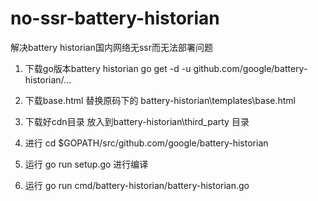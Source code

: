 # no-ssr-battery-historian

解决battery historian国内网络无ssr而无法部署问题

1. 下载go版本battery historian
go get -d -u github.com/google/battery-historian/...

2. 下载base.html 替换原码下的 battery-historian\templates\base.html
3. 下载好cdn目录 放入到battery-historian\third_party 目录
4. 进行 cd $GOPATH/src/github.com/google/battery-historian
5. 运行 go run setup.go 进行编译
6. 运行 go run cmd/battery-historian/battery-historian.go 
